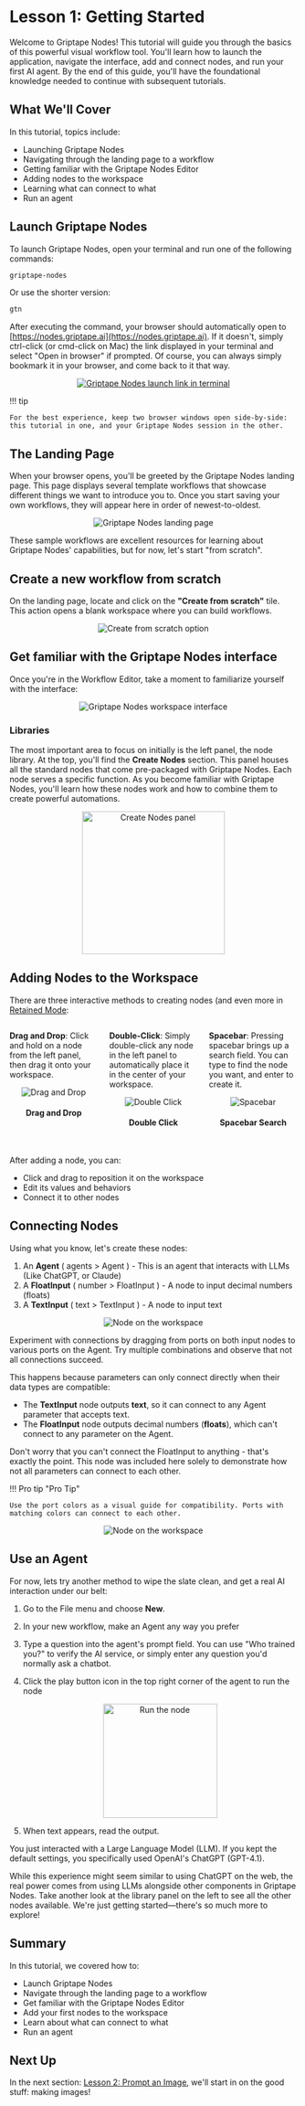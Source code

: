 # Lesson 1: Getting Started

Welcome to Griptape Nodes! This tutorial will guide you through the basics of this powerful visual workflow tool. You'll learn how to launch the application, navigate the interface, add and connect nodes, and run your first AI agent. By the end of this guide, you'll have the foundational knowledge needed to continue with subsequent tutorials.

## What We'll Cover

In this tutorial, topics include:

- Launching Griptape Nodes
- Navigating through the landing page to a workflow
- Getting familiar with the Griptape Nodes Editor
- Adding nodes to the workspace
- Learning what can connect to what
- Run an agent

## Launch Griptape Nodes

To launch Griptape Nodes, open your terminal and run one of the following commands:

```bash
griptape-nodes
```

Or use the shorter version:

```bash
gtn
```

After executing the command, your browser should automatically open to [https://nodes.griptape.ai](https://nodes.griptape.ai). If it doesn't, simply ctrl-click (or cmd-click on Mac) the link displayed in your terminal and select "Open in browser" if prompted. Of course, you can always simply bookmark it in your browser, and come back to it that way.

<p align="center">
  <a href="https://nodes.griptape.ai">
    <img src="../assets/launch_link.png" alt="Griptape Nodes launch link in terminal">
  </a>
</p>

!!! tip

    For the best experience, keep two browser windows open side-by-side: this tutorial in one, and your Griptape Nodes session in the other.

## The Landing Page

When your browser opens, you'll be greeted by the Griptape Nodes landing page. This page displays several template workflows that showcase different things we want to introduce you to. Once you start saving your own workflows, they will appear here in order of newest-to-oldest.

<p align="center">
  <img src="../assets/landing_page.png" alt="Griptape Nodes landing page">
</p>

These sample workflows are excellent resources for learning about Griptape Nodes' capabilities, but for now, let's start "from scratch".

## Create a new workflow from scratch

On the landing page, locate and click on the **"Create from scratch"** tile. This action opens a blank workspace where you can build workflows.

<p align="center">
  <img src="../assets/create_from_scratch.png" alt="Create from scratch option">
</p>

## Get familiar with the Griptape Nodes interface

Once you're in the Workflow Editor, take a moment to familiarize yourself with the interface:

<p align="center">
  <img src="../assets/workspace_interface.png" alt="Griptape Nodes workspace interface">
</p>

### Libraries

The most important area to focus on initially is the left panel, the node library. At the top, you'll find the **Create Nodes** section. This panel houses all the standard nodes that come pre-packaged with Griptape Nodes. Each node serves a specific function. As you become familiar with Griptape Nodes, you'll learn how these nodes work and how to combine them to create powerful automations.

<p align="center">
  <img src="../assets/create_nodes_panel.png" alt="Create Nodes panel" width=250">
</p>

## Adding Nodes to the Workspace

There are three interactive methods to creating nodes (and even more in [Retained Mode](../reference/retained_mode.md):

<div style="display: flex; justify-content: space-between; gap: 20px; margin-bottom: 30px;">
  <div style="flex: 1;">
    <p><strong>Drag and Drop</strong>: Click and hold on a node from the left panel, then drag it onto your workspace.</p>
    <p align="center">
      <img src="../assets/create_node_dragDrop.gif" alt="Drag and Drop">
    </p>
    <h4 align="center">Drag and Drop</h4>
  </div>

<div style="flex: 1;">
    <p><strong>Double-Click</strong>: Simply double-click any node in the left panel to automatically place it in the center of your workspace.</p>
    <p align="center">
      <img src="../assets/create_node_dblClick.gif" alt="Double Click">
    </p>
    <h4 align="center">Double Click</h4>
  </div>

<div style="flex: 1;">
    <p><strong>Spacebar</strong>: Pressing spacebar brings up a search field.  You can type to find the node you want, and enter to create it.</p>
    <p align="center">
      <img src="../assets/create_node_spacebar.gif" alt="Spacebar">
    </p>
    <h4 align="center">Spacebar Search</h4>
  </div>
</div>

After adding a node, you can:

- Click and drag to reposition it on the workspace
- Edit its values and behaviors
- Connect it to other nodes

## Connecting Nodes

Using what you know, let's create these nodes:

1. An **Agent** ( agents > Agent )
    \- This is an agent that interacts with LLMs (Like ChatGPT, or Claude)
1. A **FloatInput** ( number > FloatInput )
    \- A node to input decimal numbers (floats)
1. A **TextInput** ( text > TextInput )
    \- A node to input text

<p align="center">
    <img src="../assets/nodes_in_workspace.png" alt="Node on the workspace">
  </p>

Experiment with connections by dragging from ports on both input nodes to various ports on the Agent. Try multiple combinations and observe that not all connections succeed.

This happens because parameters can only connect directly when their data types are compatible:

- The **TextInput** node outputs **text**, so it can connect to any Agent parameter that accepts text.
- The **FloatInput** node outputs decimal numbers (**floats**), which can't connect to any parameter on the Agent.

Don't worry that you can't connect the FloatInput to anything - that's exactly the point. This node was included here solely to demonstrate how not all parameters can connect to each other.

!!! Pro tip "Pro Tip"

    Use the port colors as a visual guide for compatibility. Ports with matching colors can connect to each other.

<p align="center">
  <img src="../assets/connected.png" alt="Node on the workspace">
</p>

## Use an Agent

For now, lets try another method to wipe the slate clean, and get a real AI interaction under our belt:

1. Go to the File menu and choose **New**.

1. In your new workflow, make an Agent any way you prefer

1. Type a question into the agent's prompt field. You can use "Who trained you?" to verify the AI service, or simply enter any question you'd normally ask a chatbot.

1. Click the play button icon in the top right corner of the agent to run the node

    <p align="center">
    <img src="../assets/run_node.png" alt="Run the node" width="200">
    </p>

1. When text appears, read the output.

You just interacted with a Large Language Model (LLM). If you kept the default settings, you specifically used OpenAI's ChatGPT (GPT-4.1).

While this experience might seem similar to using ChatGPT on the web, the real power comes from using LLMs alongside other components in Griptape Nodes. Take another look at the library panel on the left to see all the other nodes available. We're just getting started—there's so much more to explore!

## Summary

In this tutorial, we covered how to:

- Launch Griptape Nodes
- Navigate through the landing page to a workflow
- Get familiar with the Griptape Nodes Editor
- Add your first nodes to the workspace
- Learn about what can connect to what
- Run an agent

## Next Up

In the next section: [Lesson 2: Prompt an Image](../01_prompt_an_image/FTUE_01_prompt_an_image.md), we'll start in on the good stuff: making images!
